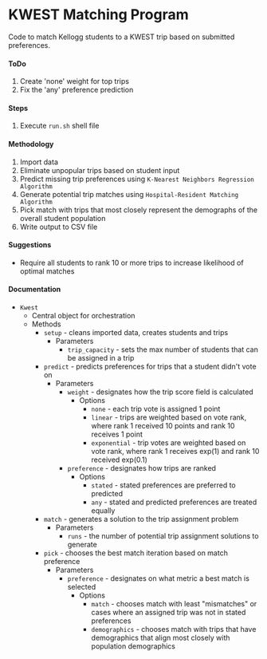 # KWEST Matching Program
Code to match Kellogg students to a KWEST trip based on submitted preferences.

#### ToDo
1. Create 'none' weight for top trips
1. Fix the 'any' preference prediction

#### Steps
1. Execute `run.sh` shell file

#### Methodology
1. Import data
1. Eliminate unpopular trips based on student input
1. Predict missing trip preferences using `K-Nearest Neighbors Regression Algorithm`
1. Generate potential trip matches using `Hospital-Resident Matching Algorithm`
1. Pick match with trips that most closely represent the demographs of the overall student population
1. Write output to CSV file

#### Suggestions
- Require all students to rank 10 or more trips to increase likelihood of optimal matches

#### Documentation
- `Kwest`
    - Central object for orchestration
    - Methods
        - `setup` - cleans imported data, creates students and trips
            - Parameters
                - `trip_capacity` - sets the max number of students that can be assigned in a trip
        - `predict` - predicts preferences for trips that a student didn't vote on
            - Parameters
                - `weight` - designates how the trip score field is calculated
                    - Options
                        - `none` - each trip vote is assigned 1 point
                        - `linear` - trips are weighted based on vote rank, where rank 1 received 10 points and rank 10 receives 1 point
                        - `exponential` - trip votes are weighted based on vote rank, where rank 1 receives exp(1) and rank 10 received exp(0.1)
                - `preference` - designates how trips are ranked
                    - Options
                        - `stated` - stated preferences are preferred to predicted
                        - `any` - stated and predicted preferences are treated equally
        - `match` - generates a solution to the trip assignment problem
            - Parameters
                - `runs` - the number of potential trip assignment solutions to generate
        - `pick` - chooses the best match iteration based on match preference
            - Parameters
                - `preference` - designates on what metric a best match is selected
                    - Options
                        - `match` - chooses match with least "mismatches" or cases where an assigned trip was not in stated preferences
                        - `demographics` - chooses match with trips that have demographics that align most closely with population demographics